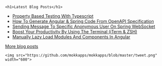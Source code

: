 <pre><code>&lt;h1&gt;Latest Blog Posts&lt;/h1&gt;
</code></pre>
  <ul>
    <li><a href=https://www.mokkapps.de/property-based-testing-with-type-script/>Property Based Testing With Typescript</a></li><li><a href=https://www.mokkapps.de/how-to-generate-angular-and-spring-code-from-open-api-specification/>How To Generate Angular & Spring Code From OpenAPI Specification</a></li><li><a href=https://www.mokkapps.de/sending-message-to-specific-anonymous-user-on-spring-websocket/>Sending Message To Specific Anonymous User On Spring WebSocket</a></li><li><a href=https://www.mokkapps.de/boost-your-productivity-by-using-the-terminal-iterm-and-zsh/>Boost Your Productivity By Using The Terminal (iTerm & ZSH)</a></li><li><a href=https://www.mokkapps.de/manually-lazy-load-modules-and-components-in-angular/>Manually Lazy Load Modules And Components In Angular</a></li>
  </ul>
  <a href=https://www.mokkapps.de/blog>More blog posts</a>
<pre><code>&lt;img src=&quot;https://github.com/mokkapps/mokkapps/blob/master/tweet.png&quot; width=&quot;600&quot;&gt;   </code></pre>
